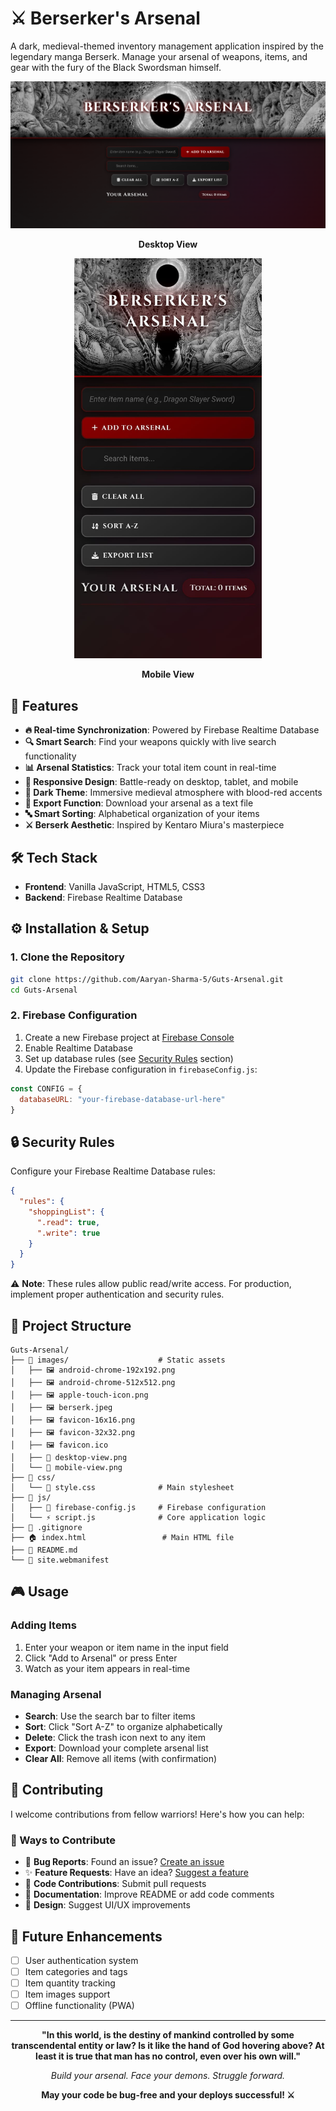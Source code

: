 # ⚔️ Berserker's Arsenal

A dark, medieval-themed inventory management application inspired by the legendary manga Berserk. Manage your arsenal of weapons, items, and gear with the fury of the Black Swordsman himself.


<div align="center">
  <img src="images/desktop-view.png" alt="Desktop View" width="600px">
  <p><b>Desktop View</b></p>
  
  <img src="images/mobile-view.png" alt="Mobile View" width="300px">
  <p><b>Mobile View</b> </p>
</div>

## 🌟 Features

- **🔥 Real-time Synchronization**: Powered by Firebase Realtime Database
- **🔍 Smart Search**: Find your weapons quickly with live search functionality
- **📊 Arsenal Statistics**: Track your total item count in real-time
- **📱 Responsive Design**: Battle-ready on desktop, tablet, and mobile
- **🎨 Dark Theme**: Immersive medieval atmosphere with blood-red accents
- **💾 Export Function**: Download your arsenal as a text file
- **🔤 Smart Sorting**: Alphabetical organization of your items
- **⚔️ Berserk Aesthetic**: Inspired by Kentaro Miura's masterpiece

## 🛠️ Tech Stack

- **Frontend**: Vanilla JavaScript, HTML5, CSS3
- **Backend**: Firebase Realtime Database


## ⚙️ Installation & Setup

### 1. Clone the Repository
```bash
git clone https://github.com/Aaryan-Sharma-5/Guts-Arsenal.git
cd Guts-Arsenal
```

### 2. Firebase Configuration
1. Create a new Firebase project at [Firebase Console](https://console.firebase.google.com/)
2. Enable Realtime Database
3. Set up database rules (see [Security Rules](#-security-rules) section)
4. Update the Firebase configuration in `firebaseConfig.js`:

```javascript
const CONFIG = {
  databaseURL: "your-firebase-database-url-here"
}
```

## 🔒 Security Rules

Configure your Firebase Realtime Database rules:

```json
{
  "rules": {
    "shoppingList": {
      ".read": true,
      ".write": true
    }
  }
}
```

⚠️ **Note**: These rules allow public read/write access. For production, implement proper authentication and security rules.

## 📁 Project Structure

```
Guts-Arsenal/
├── 📂 images/                    # Static assets
│   ├── 🖼️ android-chrome-192x192.png
│   ├── 🖼️ android-chrome-512x512.png
│   ├── 🖼️ apple-touch-icon.png
│   ├── 🖼️ berserk.jpeg           
│   ├── 🖼️ favicon-16x16.png
│   ├── 🖼️ favicon-32x32.png
│   ├── 🖼️ favicon.ico
│   ├── 📸 desktop-view.png       
│   └── 📸 mobile-view.png
├── 📂 css/
│   └── 🎨 style.css              # Main stylesheet
├── 📂 js/
│   ├── 🔧 firebase-config.js     # Firebase configuration
│   └── ⚡ script.js              # Core application logic
├── 📄 .gitignore                 
├── 🏠 index.html                 # Main HTML file
├── 📖 README.md                 
└── 🔧 site.webmanifest         
```

## 🎮 Usage

### Adding Items
1. Enter your weapon or item name in the input field
2. Click "Add to Arsenal" or press Enter
3. Watch as your item appears in real-time

### Managing Arsenal
- **Search**: Use the search bar to filter items
- **Sort**: Click "Sort A-Z" to organize alphabetically
- **Delete**: Click the trash icon next to any item
- **Export**: Download your complete arsenal list
- **Clear All**: Remove all items (with confirmation)

## 🤝 Contributing

I welcome contributions from fellow warriors! Here's how you can help:

### 🎯 Ways to Contribute

- 🐛 **Bug Reports**: Found an issue? [Create an issue](https://github.com/Aaryan-Sharma-5/Guts-Arsenal/issues)
- ✨ **Feature Requests**: Have an idea? [Suggest a feature](https://github.com/Aaryan-Sharma-5/Guts-Arsenal/issues)
- 🔧 **Code Contributions**: Submit pull requests
- 📖 **Documentation**: Improve README or add code comments
- 🎨 **Design**: Suggest UI/UX improvements


## 🔮 Future Enhancements

- [ ] User authentication system
- [ ] Item categories and tags
- [ ] Item quantity tracking
- [ ] Item images support
- [ ] Offline functionality (PWA)

---

<div align="center">

**"In this world, is the destiny of mankind controlled by some transcendental entity or law? Is it like the hand of God hovering above? At least it is true that man has no control, even over his own will."**

*Build your arsenal. Face your demons. Struggle forward.*

**May your code be bug-free and your deploys successful! ⚔️**


</div>

